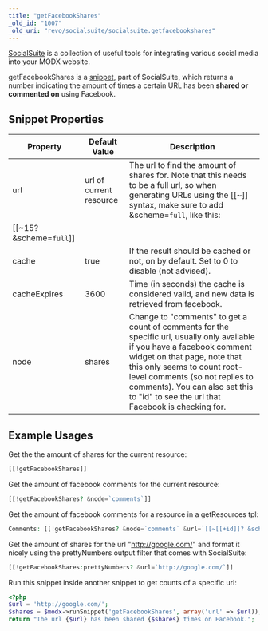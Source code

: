 ```yaml
---
title: "getFacebookShares"
_old_id: "1007"
_old_uri: "revo/socialsuite/socialsuite.getfacebookshares"
---
```


[SocialSuite](extras/socialsuite "SocialSuite") is a collection of useful tools for integrating various social media into your MODX website.

getFacebookShares is a [snippet](developing-in-modx/basic-development/snippets "Snippets"), part of SocialSuite, which returns a number indicating the amount of times a certain URL has been **shared or commented on** using Facebook.

## Snippet Properties

| Property                    | Default Value           | Description                                                                                                                                                                                                                                                                                                       |
| --------------------------- | ----------------------- | ----------------------------------------------------------------------------------------------------------------------------------------------------------------------------------------------------------------------------------------------------------------------------------------------------------------- |
| url                         | url of current resource | The url to find the amount of shares for. Note that this needs to be a full url, so when generating URLs using the \[\[~\]\] syntax, make sure to add &scheme=`full`, like this:                                                                                                                                  |
| \[\[~15? &scheme=`full`\]\] |
| cache                       | true                    | If the result should be cached or not, on by default. Set to 0 to disable (not advised).                                                                                                                                                                                                                          |
| cacheExpires                | 3600                    | Time (in seconds) the cache is considered valid, and new data is retrieved from facebook.                                                                                                                                                                                                                         |
| node                        | shares                  | Change to "comments" to get a count of comments for the specific url, usually only available if you have a facebook comment widget on that page, note that this only seems to count root-level comments (so not replies to comments). You can also set this to "id" to see the url that Facebook is checking for. |

## Example Usages

Get the the amount of shares for the current resource:

``` php
[[!getFacebookShares]]
```

Get the amount of facebook comments for the current resource:

``` php
[[!getFacebookShares? &node=`comments`]]
```

Get the amount of facebook comments for a resource in a getResources tpl:

``` php
Comments: [[!getFacebookShares? &node=`comments` &url=`[[~[[+id]]? &scheme=`full`]]`]]
```

Get the amount of shares for the url "http://google.com/" and format it nicely using the prettyNumbers output filter that comes with SocialSuite:

``` php
[[!getFacebookShares:prettyNumbers? &url=`http://google.com/`]]
```

Run this snippet inside another snippet to get counts of a specific url:

``` php
<?php
$url = 'http://google.com/';
$shares = $modx->runSnippet('getFacebookShares', array('url' => $url));
return "The url {$url} has been shared {$shares} times on Facebook.";
```